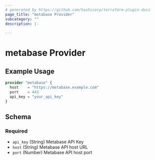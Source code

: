 ```yaml
---
# generated by https://github.com/hashicorp/terraform-plugin-docs
page_title: "metabase Provider"
subcategory: ""
description: |-
  
---
```


# metabase Provider



## Example Usage

```terraform
provider "metabase" {
  host    = "https://metabase.example.com"
  port    = 443
  api_key = "your_api_key"
}
```

<!-- schema generated by tfplugindocs -->
## Schema

### Required

- `api_key` (String) Metabase API Key
- `host` (String) Metabase API host URL
- `port` (Number) Metabase API host port
